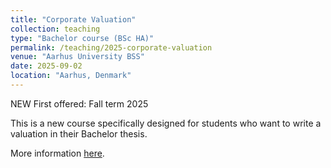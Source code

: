 ```yaml
---
title: "Corporate Valuation"
collection: teaching
type: "Bachelor course (BSc HA)"
permalink: /teaching/2025-corporate-valuation
venue: "Aarhus University BSS"
date: 2025-09-02
location: "Aarhus, Denmark"
---
```


NEW First offered: Fall term 2025

This is a new course specifically designed for students who want to write a valuation in their Bachelor thesis.

More information <a href="https://kursuskatalog.au.dk/en/course/133558/Corporate-Valuation">here</a>.
